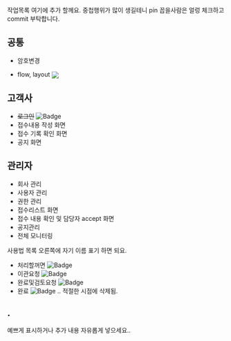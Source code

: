 작업목록 여기에 추가 할께요. 중첩행위가 많이 생길테니 pin 꼽을사람은 얼렁 체크하고 commit 부탁합니다.



공통
-
- 암호변경
- <p>flow, layout <img src="https://img.shields.io/badge/quristyle-red" style="vertical-align: middle;"/></p>

고객사 
-
- ~~로그인~~ ![Badge](https://img.shields.io/badge/uspuni-red)
- 접수내용 작성 화면
- 접수 기록 확인 화면
- 공지 화면


관리자
-
- 회사 관리
- 사용자 관리
- 권한 관리
- 접수리스트 화면
- 접수 내용 확인 및 담당자 accept 화면
- 공지관리
- 전체 모니터링


사용법
목록 오른쪽에 자기 이름 표기 하면 되요.

- 처리할꺼면 ![Badge](https://img.shields.io/badge/quristyle-red)
- 이관요청 ![Badge](https://img.shields.io/badge/quristyle-gray)
- 완료및검토요청 ![Badge](https://img.shields.io/badge/quristyle-blue)
- 완료 ![Badge](https://img.shields.io/badge/quristyle-darkblue) .. 적절한 시점에 삭제됨.

.
-

예쁘게 표시하거나 추가 내용 자유롭게 넣으세요..